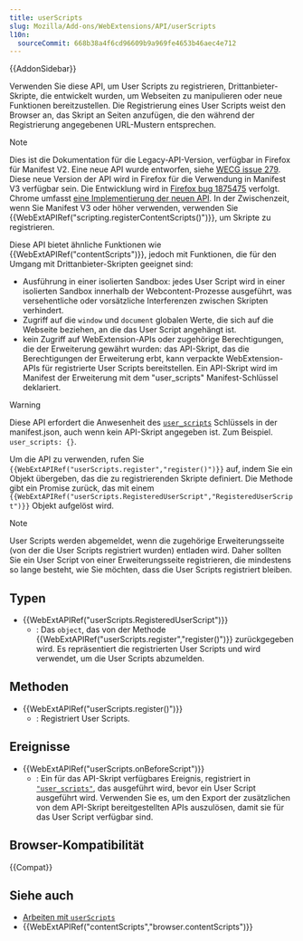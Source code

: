 ```yaml
---
title: userScripts
slug: Mozilla/Add-ons/WebExtensions/API/userScripts
l10n:
  sourceCommit: 668b38a4f6cd96609b9a969fe4653b46aec4e712
---
```


{{AddonSidebar}}

Verwenden Sie diese API, um User Scripts zu registrieren, Drittanbieter-Skripte, die entwickelt wurden, um Webseiten zu manipulieren oder neue Funktionen bereitzustellen. Die Registrierung eines User Scripts weist den Browser an, das Skript an Seiten anzufügen, die den während der Registrierung angegebenen URL-Mustern entsprechen.

> [!NOTE]
> Dies ist die Dokumentation für die Legacy-API-Version, verfügbar in Firefox für Manifest V2. Eine neue API wurde entworfen, siehe [WECG issue 279](https://github.com/w3c/webextensions/issues/279). Diese neue Version der API wird in Firefox für die Verwendung in Manifest V3 verfügbar sein. Die Entwicklung wird in [Firefox bug 1875475](https://bugzil.la/1875475) verfolgt. Chrome umfasst [eine Implementierung der neuen API](https://developer.chrome.com/docs/extensions/reference/api/userScripts). In der Zwischenzeit, wenn Sie Manifest V3 oder höher verwenden, verwenden Sie {{WebExtAPIRef("scripting.registerContentScripts()")}}, um Skripte zu registrieren.

Diese API bietet ähnliche Funktionen wie {{WebExtAPIRef("contentScripts")}}, jedoch mit Funktionen, die für den Umgang mit Drittanbieter-Skripten geeignet sind:

- Ausführung in einer isolierten Sandbox: jedes User Script wird in einer isolierten Sandbox innerhalb der Webcontent-Prozesse ausgeführt, was versehentliche oder vorsätzliche Interferenzen zwischen Skripten verhindert.
- Zugriff auf die `window` und `document` globalen Werte, die sich auf die Webseite beziehen, an die das User Script angehängt ist.
- kein Zugriff auf WebExtension-APIs oder zugehörige Berechtigungen, die der Erweiterung gewährt wurden: das API-Skript, das die Berechtigungen der Erweiterung erbt, kann verpackte WebExtension-APIs für registrierte User Scripts bereitstellen. Ein API-Skript wird im Manifest der Erweiterung mit dem "user_scripts" Manifest-Schlüssel deklariert.

> [!WARNING]
> Diese API erfordert die Anwesenheit des [`user_scripts`](/de/docs/Mozilla/Add-ons/WebExtensions/manifest.json/user_scripts) Schlüssels in der manifest.json, auch wenn kein API-Skript angegeben ist. Zum Beispiel. `user_scripts: {}`.

Um die API zu verwenden, rufen Sie `{{WebExtAPIRef("userScripts.register","register()")}}` auf, indem Sie ein Objekt übergeben, das die zu registrierenden Skripte definiert. Die Methode gibt ein Promise zurück, das mit einem `{{WebExtAPIRef("userScripts.RegisteredUserScript","RegisteredUserScript")}}` Objekt aufgelöst wird.

> [!NOTE]
> User Scripts werden abgemeldet, wenn die zugehörige Erweiterungsseite (von der die User Scripts registriert wurden) entladen wird. Daher sollten Sie ein User Script von einer Erweiterungsseite registrieren, die mindestens so lange besteht, wie Sie möchten, dass die User Scripts registriert bleiben.

## Typen

- {{WebExtAPIRef("userScripts.RegisteredUserScript")}}
  - : Das `object`, das von der Methode {{WebExtAPIRef("userScripts.register","register()")}} zurückgegeben wird. Es repräsentiert die registrierten User Scripts und wird verwendet, um die User Scripts abzumelden.

## Methoden

- {{WebExtAPIRef("userScripts.register()")}}
  - : Registriert User Scripts.

## Ereignisse

- {{WebExtAPIRef("userScripts.onBeforeScript")}}
  - : Ein für das API-Skript verfügbares Ereignis, registriert in [`"user_scripts"`](/de/docs/Mozilla/Add-ons/WebExtensions/manifest.json/user_scripts), das ausgeführt wird, bevor ein User Script ausgeführt wird. Verwenden Sie es, um den Export der zusätzlichen von dem API-Skript bereitgestellten APIs auszulösen, damit sie für das User Script verfügbar sind.

## Browser-Kompatibilität

{{Compat}}

## Siehe auch

- [Arbeiten mit `userScripts`](/de/docs/Mozilla/Add-ons/WebExtensions/API/userScripts/Working_with_userScripts)
- {{WebExtAPIRef("contentScripts","browser.contentScripts")}}
